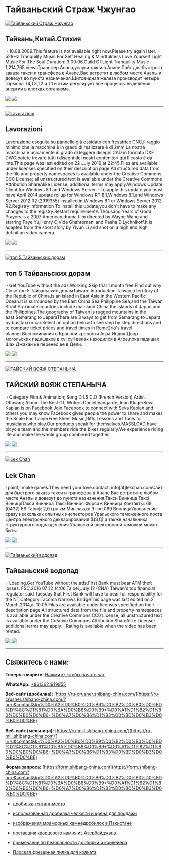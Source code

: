 # Тайваньский Страж Чжунгао

<a href="https://swt.shibang-china.com/?l=ru&img&k=%D0%A2%D0%B0%D0%B9%D0%B2%D0%B0%D0%BD%D1%8C%D1%81%D0%BA%D0%B8%D0%B9+%D0%A1%D1%82%D1%80%D0%B0%D0%B6+%D0%A7%D0%B6%D1%83%D0%BD%D0%B3%D0%B0%D0%BE" target="_blank">![Тайваньский Страж Чжунгао](http://static.shibang-china.com/all-800x300/322.jpg)</a>

## Тайвань,Китай.Стихия
&nbsp;&#0183;&#32;10.08.2009.This feature is not available right now.Please try again later.&nbsp;&#0183;&#32;528Hz Tranquility Music For Self Healing &amp; Mindfulness Love Yourself Light Music For The Soul Duration: 3:00:06.Guild Of Light Tranquility Music 1,214,765 viewsТрансфер Анапа,услуги такси в Анапе.Сайт для быстрого заказа такси и трансфера в Анапе.Вас встретят в любом месте Анапы и довезут до пункта назначения.Щитовидная железа производит четыре гормона Т4,Т3,Т2 и Т1 и этим регулирует все процессы выделения энергии в клетках организма.


<a href="https://whatsapp.shibangsoft.com/WhatsApp.php" target="_blank" title="WhatsApp">![](http://static.shibang-china.com/icon/whatsapp.png)</a> <a href="https://swt.shibang-china.com/?l=ru&icon&k=%D0%A2%D0%B0%D0%B9%D0%B2%D0%B0%D0%BD%D1%8C%D1%81%D0%BA%D0%B8%D0%B9+%D0%A1%D1%82%D1%80%D0%B0%D0%B6+%D0%A7%D0%B6%D1%83%D0%BD%D0%B3%D0%B0%D0%BE" target="_blank">![](http://static.shibang-china.com/icon/chat-ru.png)</a>

---

<a href="https://swt.shibang-china.com/?l=ru&img&k=%D0%A2%D0%B0%D0%B9%D0%B2%D0%B0%D0%BD%D1%8C%D1%81%D0%BA%D0%B8%D0%B9+%D0%A1%D1%82%D1%80%D0%B0%D0%B6+%D0%A7%D0%B6%D1%83%D0%BD%D0%B3%D0%B0%D0%BE" target="_blank">![Lavorazioni](http://static.shibang-china.com/all-800x300/470.jpg)</a>

## Lavorazioni
Lavorazione eseguita su pannello gi&#224; ossidato con fresatrice CNC,il raggio minimo che la macchina &#232; in grado di realizzare &#232; di 2mm La nostra macchina &#232; unicamente in grado di leggere disegni CAD in formato DXF DWG,potete trovare tutti i disegni dei nostri contenitori qui Il costo &#232; da inte.This page was last edited on 22 July 2019,at 22:45.Files are available under licenses specified on their description page.All structured data from the file and property namespaces is available under the Creative Commons CC0 License; all unstructured text is available under the Creative Commons Attribution ShareAlike License; additional terms may apply.Windows Update Client for Windows 8.1 and Windows Server.&nbsp;&#0183;&#32;To apply this update,you must have April 2014 update rollup for Windows RT 8.1,Windows 8.1,and Windows Server 2012 R2 (2919355) installed in Windows 8.1 or Windows Server 2012 R2.Registry information To install this update,you don't have to make any changes to the registry.Restart requirementA Thousand Years of Good Prayers is a 2007 American drama film directed by Wayne Wang and starring Faye Yu,Henry O,Vida Ghahremani and Pasha D.Lychnikoff.It is adapted from the short story by Yiyun Li and shot on a high end high definition video camera.


<a href="https://whatsapp.shibangsoft.com/WhatsApp.php" target="_blank" title="WhatsApp">![](http://static.shibang-china.com/icon/whatsapp.png)</a> <a href="https://swt.shibang-china.com/?l=ru&icon&k=%D0%A2%D0%B0%D0%B9%D0%B2%D0%B0%D0%BD%D1%8C%D1%81%D0%BA%D0%B8%D0%B9+%D0%A1%D1%82%D1%80%D0%B0%D0%B6+%D0%A7%D0%B6%D1%83%D0%BD%D0%B3%D0%B0%D0%BE" target="_blank">![](http://static.shibang-china.com/icon/chat-ru.png)</a>

---

<a href="https://swt.shibang-china.com/?l=ru&img&k=%D0%A2%D0%B0%D0%B9%D0%B2%D0%B0%D0%BD%D1%8C%D1%81%D0%BA%D0%B8%D0%B9+%D0%A1%D1%82%D1%80%D0%B0%D0%B6+%D0%A7%D0%B6%D1%83%D0%BD%D0%B3%D0%B0%D0%BE" target="_blank">![топ 5 Тайваньских дорам](http://static.shibang-china.com/all-800x300/1375.jpg)</a>

## топ 5 Тайваньских дорам
&nbsp;&#0183;&#32;Get YouTube without the ads.Working.Skip trial 1 month free.Find out why Close.топ 5 Тайваньских дорамTaiwan: Introduction.Taiwan,a territory of the Republic of China,is an island in East Asia in the Western Pacific Ocean.It is surrounded by the East China Sea,Philippine Sea,and the Taiwan Strait.Proximate countries include mainland China,the islands of Japan,and the Philippines.The geography of Taiwan is rugged mountains in the east.Semarang to JeparaThere are 3 ways to get from Semarang to Jepara by bus,taxi or car.Select an option below to see step by step directions and to compare ticket prices and travel times in Rome2rio's travel planner.Воспоминания о Красной крепости.Агра.Индия.Двор могольских падишахов в xvi xvii веках находился в Агре,пока падишах Шах Джахан не перенёс её в Дели.


<a href="https://whatsapp.shibangsoft.com/WhatsApp.php" target="_blank" title="WhatsApp">![](http://static.shibang-china.com/icon/whatsapp.png)</a> <a href="https://swt.shibang-china.com/?l=ru&icon&k=%D0%A2%D0%B0%D0%B9%D0%B2%D0%B0%D0%BD%D1%8C%D1%81%D0%BA%D0%B8%D0%B9+%D0%A1%D1%82%D1%80%D0%B0%D0%B6+%D0%A7%D0%B6%D1%83%D0%BD%D0%B3%D0%B0%D0%BE" target="_blank">![](http://static.shibang-china.com/icon/chat-ru.png)</a>

---

<a href="https://swt.shibang-china.com/?l=ru&img&k=%D0%A2%D0%B0%D0%B9%D0%B2%D0%B0%D0%BD%D1%8C%D1%81%D0%BA%D0%B8%D0%B9+%D0%A1%D1%82%D1%80%D0%B0%D0%B6+%D0%A7%D0%B6%D1%83%D0%BD%D0%B3%D0%B0%D0%BE" target="_blank">![ТАЙСКИЙ ВОЯЖ СТЕПАНЫЧА](http://static.shibang-china.com/all-800x300/69.jpg)</a>

## ТАЙСКИЙ ВОЯЖ СТЕПАНЫЧА
&nbsp;&#0183;&#32;Category Film &amp; Animation; Song D.I.S.C.O (French Version) Artist Ottawan; Album The Best Of; Writers Daniel Vangarde,Jean KlugerSeva Kaplan is on Facebook.Join Facebook to connect with Seva Kaplan and others you may know.Facebook gives people the power to share and makes the.Scale Ear TrainerFree Sheet Music,Riffs,Lessons and Tools for musicians who play.Our products speak for themselves.MASSLOAD have bicycle team and the members ride the bikes regularly.We experience riding life and make the whole group combined together.


<a href="https://whatsapp.shibangsoft.com/WhatsApp.php" target="_blank" title="WhatsApp">![](http://static.shibang-china.com/icon/whatsapp.png)</a> <a href="https://swt.shibang-china.com/?l=ru&icon&k=%D0%A2%D0%B0%D0%B9%D0%B2%D0%B0%D0%BD%D1%8C%D1%81%D0%BA%D0%B8%D0%B9+%D0%A1%D1%82%D1%80%D0%B0%D0%B6+%D0%A7%D0%B6%D1%83%D0%BD%D0%B3%D0%B0%D0%BE" target="_blank">![](http://static.shibang-china.com/icon/chat-ru.png)</a>

---

<a href="https://swt.shibang-china.com/?l=ru&img&k=%D0%A2%D0%B0%D0%B9%D0%B2%D0%B0%D0%BD%D1%8C%D1%81%D0%BA%D0%B8%D0%B9+%D0%A1%D1%82%D1%80%D0%B0%D0%B6+%D0%A7%D0%B6%D1%83%D0%BD%D0%B3%D0%B0%D0%BE" target="_blank">![Lek Chan](http://static.shibang-china.com/all-800x300/922.jpg)</a>

## Lek Chan
I paint,I make games.They need your love.contact: info[at]lekchan.comСайт для быстрого заказа такси и трансфера в Анапе.Вас встретят в любом месте Анапы и довезут до пункта назначения.Такси Винница Таксі ВінницяТакси Винница Таксі Вінниця  Форсаж Винница Контакты: 69,(0432) 69 Тариф: 2,0 грн км Мин.заказ: 9 грн.069 ВинницаУвольнение сразу нескольких опытных инспекторов Уральского таможенного поста Центра электронного декларирования (ЦЭД),а также начальника структурного подразделения Уральской электронной таможни может быть.


<a href="https://whatsapp.shibangsoft.com/WhatsApp.php" target="_blank" title="WhatsApp">![](http://static.shibang-china.com/icon/whatsapp.png)</a> <a href="https://swt.shibang-china.com/?l=ru&icon&k=%D0%A2%D0%B0%D0%B9%D0%B2%D0%B0%D0%BD%D1%8C%D1%81%D0%BA%D0%B8%D0%B9+%D0%A1%D1%82%D1%80%D0%B0%D0%B6+%D0%A7%D0%B6%D1%83%D0%BD%D0%B3%D0%B0%D0%BE" target="_blank">![](http://static.shibang-china.com/icon/chat-ru.png)</a>

---

<a href="https://swt.shibang-china.com/?l=ru&img&k=%D0%A2%D0%B0%D0%B9%D0%B2%D0%B0%D0%BD%D1%8C%D1%81%D0%BA%D0%B8%D0%B9+%D0%A1%D1%82%D1%80%D0%B0%D0%B6+%D0%A7%D0%B6%D1%83%D0%BD%D0%B3%D0%B0%D0%BE" target="_blank">![Тайваньский водопад](http://static.shibang-china.com/all-800x300/944.jpg)</a>

## Тайваньский водопад
&nbsp;&#0183;&#32;Loading.Get YouTube without the ads.First Bank must bear ATM theft losses: FSC.2016 07 12 14:06.Taipei,July 12 (CNA) Taiwan's top financial regulator said Tuesday that First Bank will have to bear full responsibility for the NT.Category:Tacoma Narrows BridgeThis page was last edited on 2 March 2014,at 10:05.Files are available under licenses specified on their description page.All structured data from the file and property namespaces is available under the Creative Commons CC0 License; all unstructured text is available under the Creative Commons Attribution ShareAlike License; additional terms may apply.&nbsp;&#0183;&#32;Rating is available when the video has been rented.


<a href="https://whatsapp.shibangsoft.com/WhatsApp.php" target="_blank" title="WhatsApp">![](http://static.shibang-china.com/icon/whatsapp.png)</a> <a href="https://swt.shibang-china.com/?l=ru&icon&k=%D0%A2%D0%B0%D0%B9%D0%B2%D0%B0%D0%BD%D1%8C%D1%81%D0%BA%D0%B8%D0%B9+%D0%A1%D1%82%D1%80%D0%B0%D0%B6+%D0%A7%D0%B6%D1%83%D0%BD%D0%B3%D0%B0%D0%BE" target="_blank">![](http://static.shibang-china.com/icon/chat-ru.png)</a>

---
## Свяжитесь с нами:

**Теперь говорите:** [Нажмите, чтобы начать чат](https://swt.shibang-china.com?l=ru&contact&k=%D0%A2%D0%B0%D0%B9%D0%B2%D0%B0%D0%BD%D1%8C%D1%81%D0%BA%D0%B8%D0%B9+%D0%A1%D1%82%D1%80%D0%B0%D0%B6+%D0%A7%D0%B6%D1%83%D0%BD%D0%B3%D0%B0%D0%BE)

**WhatsApp:**  [+8613621919955](https://whatsapp.shibangsoft.com/WhatsApp.php)

**Веб-сайт (дробилка):** [https://ru-crusher.shibang-china.com/](https://ru-crusher.shibang-china.com/?l=ru&contact&k=%D0%A2%D0%B0%D0%B9%D0%B2%D0%B0%D0%BD%D1%8C%D1%81%D0%BA%D0%B8%D0%B9+%D0%A1%D1%82%D1%80%D0%B0%D0%B6+%D0%A7%D0%B6%D1%83%D0%BD%D0%B3%D0%B0%D0%BE)

**Веб-сайт (мельница):** [https://ru-mill.shibang-china.com/](https://ru-mill.shibang-china.com/?l=ru&contact&k=%D0%A2%D0%B0%D0%B9%D0%B2%D0%B0%D0%BD%D1%8C%D1%81%D0%BA%D0%B8%D0%B9+%D0%A1%D1%82%D1%80%D0%B0%D0%B6+%D0%A7%D0%B6%D1%83%D0%BD%D0%B3%D0%B0%D0%BE)

**Форма запроса:** [https://form.shibang-china.com](https://form.shibang-china.com?l=ru&contact&k=%D0%A2%D0%B0%D0%B9%D0%B2%D0%B0%D0%BD%D1%8C%D1%81%D0%BA%D0%B8%D0%B9+%D0%A1%D1%82%D1%80%D0%B0%D0%B6+%D0%A7%D0%B6%D1%83%D0%BD%D0%B3%D0%B0%D0%BE)

* [дробилка тентанг место](../122/%D0%B4%D1%80%D0%BE%D0%B1%D0%B8%D0%BB%D0%BA%D0%B0%20%D1%82%D0%B5%D0%BD%D1%82%D0%B0%D0%BD%D0%B3%20%D0%BC%D0%B5%D1%81%D1%82%D0%BE.md)

* [использованная дробилка челюсти и крена для продажи](../121/%D0%B8%D1%81%D0%BF%D0%BE%D0%BB%D1%8C%D0%B7%D0%BE%D0%B2%D0%B0%D0%BD%D0%BD%D0%B0%D1%8F%20%D0%B4%D1%80%D0%BE%D0%B1%D0%B8%D0%BB%D0%BA%D0%B0%20%D1%87%D0%B5%D0%BB%D1%8E%D1%81%D1%82%D0%B8%20%D0%B8%20%D0%BA%D1%80%D0%B5%D0%BD%D0%B0%20%D0%B4%D0%BB%D1%8F%20%D0%BF%D1%80%D0%BE%D0%B4%D0%B0%D0%B6%D0%B8.md)

* [изображения мраморных камнедробилок в Пакистане](../124/%D0%B8%D0%B7%D0%BE%D0%B1%D1%80%D0%B0%D0%B6%D0%B5%D0%BD%D0%B8%D1%8F%20%D0%BC%D1%80%D0%B0%D0%BC%D0%BE%D1%80%D0%BD%D1%8B%D1%85%20%D0%BA%D0%B0%D0%BC%D0%BD%D0%B5%D0%B4%D1%80%D0%BE%D0%B1%D0%B8%D0%BB%D0%BE%D0%BA%20%D0%B2%20%D0%9F%D0%B0%D0%BA%D0%B8%D1%81%D1%82%D0%B0%D0%BD%D0%B5.md)

* [поставщик кварцевого камня из Азербайджана](../121/%D0%BF%D0%BE%D1%81%D1%82%D0%B0%D0%B2%D1%89%D0%B8%D0%BA%20%D0%BA%D0%B2%D0%B0%D1%80%D1%86%D0%B5%D0%B2%D0%BE%D0%B3%D0%BE%20%D0%BA%D0%B0%D0%BC%D0%BD%D1%8F%20%D0%B8%D0%B7%20%D0%90%D0%B7%D0%B5%D1%80%D0%B1%D0%B0%D0%B9%D0%B4%D0%B6%D0%B0%D0%BD%D0%B0.md)

* [примечание по безопасности дробилки и конвейера](../122/%D0%BF%D1%80%D0%B8%D0%BC%D0%B5%D1%87%D0%B0%D0%BD%D0%B8%D0%B5%20%D0%BF%D0%BE%20%D0%B1%D0%B5%D0%B7%D0%BE%D0%BF%D0%B0%D1%81%D0%BD%D0%BE%D1%81%D1%82%D0%B8%20%D0%B4%D1%80%D0%BE%D0%B1%D0%B8%D0%BB%D0%BA%D0%B8%20%D0%B8%20%D0%BA%D0%BE%D0%BD%D0%B2%D0%B5%D0%B9%D0%B5%D1%80%D0%B0.md)

* [Плоская фрезерная пилка для колката](../122/%D0%9F%D0%BB%D0%BE%D1%81%D0%BA%D0%B0%D1%8F%20%D1%84%D1%80%D0%B5%D0%B7%D0%B5%D1%80%D0%BD%D0%B0%D1%8F%20%D0%BF%D0%B8%D0%BB%D0%BA%D0%B0%20%D0%B4%D0%BB%D1%8F%20%D0%BA%D0%BE%D0%BB%D0%BA%D0%B0%D1%82%D0%B0.md)